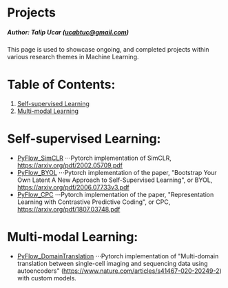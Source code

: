 # Projects
##### Author: Talip Ucar (ucabtuc@gmail.com)

This page is used to showcase ongoing, and completed projects within various research themes in Machine Learning.


# Table of Contents:

1. [Self-supervised Learning](#self-supervised-learning)
2. [Multi-modal Learning](#multi-modal-learning)



# Self-supervised Learning: 

- [PyFlow_SimCLR](https://github.com/talipucar/PyFlow_SimCLR) 
⋅⋅⋅Pytorch implementation of SimCLR, https://arxiv.org/pdf/2002.05709.pdf
- [PyFlow_BYOL](https://github.com/talipucar/PyFlow_BYOL) 
⋅⋅⋅Pytorch implementation of the paper, "Bootstrap Your Own Latent A New Approach to Self-Supervised Learning", or BYOL, https://arxiv.org/pdf/2006.07733v3.pdf
- [PyFlow_CPC](https://github.com/talipucar/PyFlow_CPC) 
⋅⋅⋅Pytorch implementation of the paper, "Representation Learning with Contrastive Predictive Coding", or CPC, https://arxiv.org/pdf/1807.03748.pdf


# Multi-modal Learning: 
- [PyFlow_DomainTranslation](https://github.com/talipucar/PyFlow_DomainTranslation) 
⋅⋅⋅Pytorch implementation of "Multi-domain translation between single-cell imaging and sequencing data using autoencoders" (https://www.nature.com/articles/s41467-020-20249-2) with custom models.
